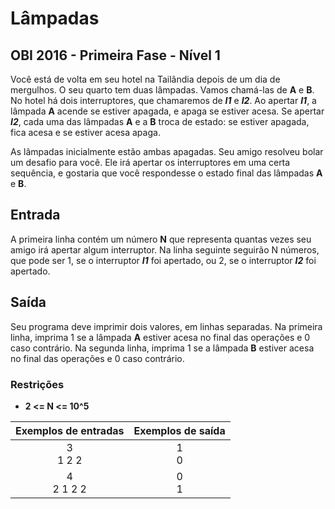 # Lâmpadas
 ## OBI 2016 - Primeira Fase - Nível 1
  Você está de volta em seu hotel na Tailândia depois de um dia de mergulhos. O seu quarto tem duas lâmpadas. Vamos chamá-las de **A** e **B**. No hotel há dois interruptores, que chamaremos de _**I1**_ e _**I2**_. Ao apertar _**I1**_, a lâmpada **A** acende se estiver apagada, e apaga se estiver acesa. Se apertar _**I2**_, cada uma das lâmpadas **A** e a **B** troca de estado: se estiver apagada, fica acesa e se estiver acesa apaga.

  As lâmpadas inicialmente estão ambas apagadas. Seu amigo resolveu bolar um desafio para você. Ele irá apertar os interruptores em uma certa sequência, e gostaria que você respondesse o estado final das lâmpadas **A** e **B**.

 ## Entrada
  A primeira linha contém um número **N** que representa quantas vezes seu amigo irá apertar algum interruptor. Na linha seguinte seguirão N números, que pode ser 1, se o interruptor _**I1**_ foi apertado, ou 2, se o interruptor _**I2**_ foi apertado.

 ## Saída
  Seu programa deve imprimir dois valores, em linhas separadas. Na primeira linha, imprima 1 se a lâmpada **A** estiver acesa no final das operações e 0 caso contrário. Na segunda linha, imprima 1 se a lâmpada **B** estiver acesa no final das operações e 0 caso contrário.
 
 ### Restrições
  * **2 <= N <= 10^5**​

  Exemplos de entradas  | Exemplos de saída
  :-------------------: | :----------------:
  3<br>1 2 2            | 1<br>0
  4<br>2 1 2 2          | 0<br>1
  




